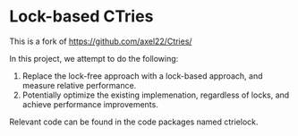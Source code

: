 # Lock-based CTries
This is a fork of https://github.com/axel22/Ctries/

In this project, we attempt to do the following:
1. Replace the lock-free approach with a lock-based approach, and measure relative performance.
2. Potentially optimize the existing implemenation, regardless of locks, and achieve performance improvements.

Relevant code can be found in the code packages named ctrielock.

